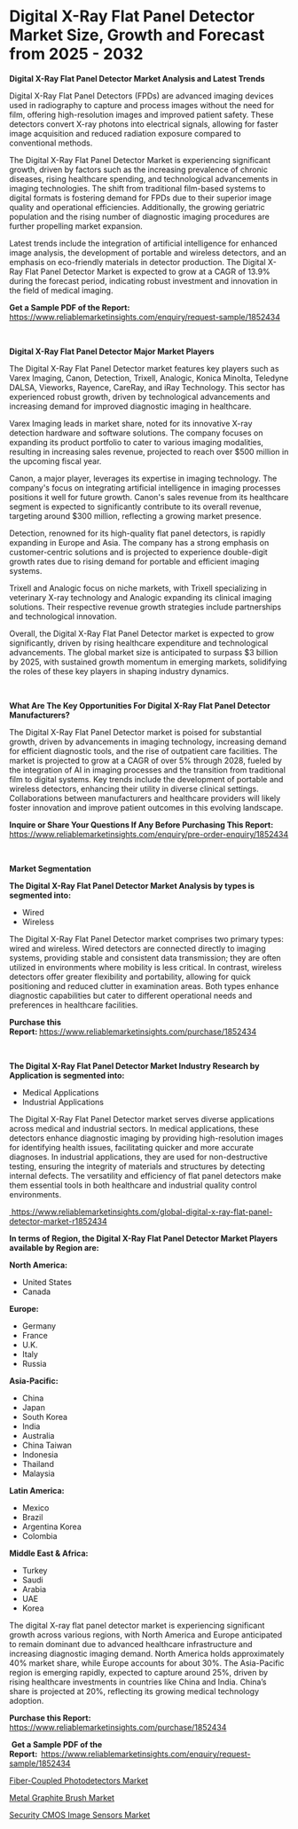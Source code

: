 <p><h1>Digital X-Ray Flat Panel Detector Market Size, Growth and Forecast from 2025 - 2032</h1></p><p><strong>Digital X-Ray Flat Panel Detector Market Analysis and Latest Trends</strong></p>
<p><p>Digital X-Ray Flat Panel Detectors (FPDs) are advanced imaging devices used in radiography to capture and process images without the need for film, offering high-resolution images and improved patient safety. These detectors convert X-ray photons into electrical signals, allowing for faster image acquisition and reduced radiation exposure compared to conventional methods.</p><p>The Digital X-Ray Flat Panel Detector Market is experiencing significant growth, driven by factors such as the increasing prevalence of chronic diseases, rising healthcare spending, and technological advancements in imaging technologies. The shift from traditional film-based systems to digital formats is fostering demand for FPDs due to their superior image quality and operational efficiencies. Additionally, the growing geriatric population and the rising number of diagnostic imaging procedures are further propelling market expansion.</p><p>Latest trends include the integration of artificial intelligence for enhanced image analysis, the development of portable and wireless detectors, and an emphasis on eco-friendly materials in detector production. The Digital X-Ray Flat Panel Detector Market is expected to grow at a CAGR of 13.9% during the forecast period, indicating robust investment and innovation in the field of medical imaging.</p></p>
<p><strong>Get a Sample PDF of the Report:&nbsp;</strong> <a href="https://www.reliablemarketinsights.com/enquiry/request-sample/1852434?utm_campaign=2013&utm_medium=2&utm_source=Github&utm_content=ia&utm_term=28022025&utm_id=digital-x-ray-flat-panel-detector">https://www.reliablemarketinsights.com/enquiry/request-sample/1852434</a></p>
<p>&nbsp;</p>
<p><strong>Digital X-Ray Flat Panel Detector Major Market Players</strong></p>
<p><p>The Digital X-Ray Flat Panel Detector market features key players such as Varex Imaging, Canon, Detection, Trixell, Analogic, Konica Minolta, Teledyne DALSA, Vieworks, Rayence, CareRay, and iRay Technology. This sector has experienced robust growth, driven by technological advancements and increasing demand for improved diagnostic imaging in healthcare.</p><p>Varex Imaging leads in market share, noted for its innovative X-ray detection hardware and software solutions. The company focuses on expanding its product portfolio to cater to various imaging modalities, resulting in increasing sales revenue, projected to reach over $500 million in the upcoming fiscal year.</p><p>Canon, a major player, leverages its expertise in imaging technology. The company's focus on integrating artificial intelligence in imaging processes positions it well for future growth. Canon's sales revenue from its healthcare segment is expected to significantly contribute to its overall revenue, targeting around $300 million, reflecting a growing market presence.</p><p>Detection, renowned for its high-quality flat panel detectors, is rapidly expanding in Europe and Asia. The company has a strong emphasis on customer-centric solutions and is projected to experience double-digit growth rates due to rising demand for portable and efficient imaging systems.</p><p>Trixell and Analogic focus on niche markets, with Trixell specializing in veterinary X-ray technology and Analogic expanding its clinical imaging solutions. Their respective revenue growth strategies include partnerships and technological innovation.</p><p>Overall, the Digital X-Ray Flat Panel Detector market is expected to grow significantly, driven by rising healthcare expenditure and technological advancements. The global market size is anticipated to surpass $3 billion by 2025, with sustained growth momentum in emerging markets, solidifying the roles of these key players in shaping industry dynamics.</p></p>
<p>&nbsp;</p>
<p><strong>What Are The Key Opportunities For Digital X-Ray Flat Panel Detector Manufacturers?</strong></p>
<p><p>The Digital X-Ray Flat Panel Detector market is poised for substantial growth, driven by advancements in imaging technology, increasing demand for efficient diagnostic tools, and the rise of outpatient care facilities. The market is projected to grow at a CAGR of over 5% through 2028, fueled by the integration of AI in imaging processes and the transition from traditional film to digital systems. Key trends include the development of portable and wireless detectors, enhancing their utility in diverse clinical settings. Collaborations between manufacturers and healthcare providers will likely foster innovation and improve patient outcomes in this evolving landscape.</p></p>
<p><strong>Inquire or Share Your Questions If Any Before Purchasing This Report:</strong> <a href="https://www.reliablemarketinsights.com/enquiry/pre-order-enquiry/1852434?utm_campaign=2013&utm_medium=2&utm_source=Github&utm_content=ia&utm_term=28022025&utm_id=digital-x-ray-flat-panel-detector">https://www.reliablemarketinsights.com/enquiry/pre-order-enquiry/1852434</a></p>
<p>&nbsp;</p>
<p><strong>Market Segmentation</strong></p>
<p><strong>The Digital X-Ray Flat Panel Detector Market Analysis by types is segmented into:</strong></p>
<p><ul><li>Wired</li><li>Wireless</li></ul></p>
<p><p>The Digital X-Ray Flat Panel Detector market comprises two primary types: wired and wireless. Wired detectors are connected directly to imaging systems, providing stable and consistent data transmission; they are often utilized in environments where mobility is less critical. In contrast, wireless detectors offer greater flexibility and portability, allowing for quick positioning and reduced clutter in examination areas. Both types enhance diagnostic capabilities but cater to different operational needs and preferences in healthcare facilities.</p></p>
<p><strong>Purchase this Report:&nbsp;</strong><a href="https://www.reliablemarketinsights.com/purchase/1852434?utm_campaign=2013&utm_medium=2&utm_source=Github&utm_content=ia&utm_term=28022025&utm_id=digital-x-ray-flat-panel-detector">https://www.reliablemarketinsights.com/purchase/1852434</a></p>
<p>&nbsp;</p>
<p><strong>The Digital X-Ray Flat Panel Detector Market Industry Research by Application is segmented into:</strong></p>
<p><ul><li>Medical Applications</li><li>Industrial Applications</li></ul></p>
<p><p>The Digital X-Ray Flat Panel Detector market serves diverse applications across medical and industrial sectors. In medical applications, these detectors enhance diagnostic imaging by providing high-resolution images for identifying health issues, facilitating quicker and more accurate diagnoses. In industrial applications, they are used for non-destructive testing, ensuring the integrity of materials and structures by detecting internal defects. The versatility and efficiency of flat panel detectors make them essential tools in both healthcare and industrial quality control environments.</p></p>
<p><a href="https://www.reliablemarketinsights.com/global-digital-x-ray-flat-panel-detector-market-r1852434?utm_campaign=2013&utm_medium=2&utm_source=Github&utm_content=ia&utm_term=28022025&utm_id=digital-x-ray-flat-panel-detector">&nbsp;https://www.reliablemarketinsights.com/global-digital-x-ray-flat-panel-detector-market-r1852434</a></p>
<p><strong>In terms of Region, the Digital X-Ray Flat Panel Detector Market Players available by Region are:</strong></p>
<p>
    <p> <strong> North America: </strong>
        <ul>
            <li>United States</li>
            <li>Canada</li>
        </ul>
        </p> 
    <p> <strong> Europe: </strong>
        <ul>
            <li>Germany</li>
            <li>France</li>
            <li>U.K.</li>
            <li>Italy</li>
            <li>Russia</li>
        </ul>
        </p> 
    <p> <strong> Asia-Pacific: </strong>
        <ul>
            <li>China</li>
            <li>Japan</li>
            <li>South Korea</li>
            <li>India</li>
            <li>Australia</li>
            <li>China Taiwan</li>
            <li>Indonesia</li>
            <li>Thailand</li>
            <li>Malaysia</li>
        </ul>
        </p> 
    <p> <strong> Latin America: </strong>
        <ul>
            <li>Mexico</li>
            <li>Brazil</li>
            <li>Argentina Korea</li>
            <li>Colombia</li>
        </ul>
        </p> 
    <p> <strong> Middle East & Africa: </strong>
        <ul>
            <li>Turkey</li>
            <li>Saudi</li>
            <li>Arabia</li>
            <li>UAE</li>
            <li>Korea</li>
        </ul>
    </p>
    </p>
<p><p>The digital X-ray flat panel detector market is experiencing significant growth across various regions, with North America and Europe anticipated to remain dominant due to advanced healthcare infrastructure and increasing diagnostic imaging demand. North America holds approximately 40% market share, while Europe accounts for about 30%. The Asia-Pacific region is emerging rapidly, expected to capture around 25%, driven by rising healthcare investments in countries like China and India. China’s share is projected at 20%, reflecting its growing medical technology adoption.</p></p>
<p><strong>Purchase this Report: </strong><a href="https://www.reliablemarketinsights.com/purchase/1852434?utm_campaign=2013&utm_medium=2&utm_source=Github&utm_content=ia&utm_term=28022025&utm_id=digital-x-ray-flat-panel-detector">https://www.reliablemarketinsights.com/purchase/1852434</a></p>
<p>&nbsp;<strong>Get a Sample PDF of the Report:&nbsp;&nbsp;</strong><a href="https://www.reliablemarketinsights.com/enquiry/request-sample/1852434?utm_campaign=2013&utm_medium=2&utm_source=Github&utm_content=ia&utm_term=28022025&utm_id=digital-x-ray-flat-panel-detector">https://www.reliablemarketinsights.com/enquiry/request-sample/1852434</a></p>
<p><strong></strong></p>
<p><p><a href="https://github.com/fabinbuddygc/Market-Research-Report-List-1/blob/main/fiber-coupled-photodetectors-market.md?utm_campaign=2013&utm_medium=2&utm_source=Github&utm_content=ia&utm_term=28022025&utm_id=digital-x-ray-flat-panel-detector">Fiber-Coupled Photodetectors Market</a></p><p><a href="https://github.com/stohllaackdw/Market-Research-Report-List-1/blob/main/metal-graphite-brush-market.md?utm_campaign=2013&utm_medium=2&utm_source=Github&utm_content=ia&utm_term=28022025&utm_id=digital-x-ray-flat-panel-detector">Metal Graphite Brush Market</a></p><p><a href="https://github.com/ridchycarlas/Market-Research-Report-List-1/blob/main/security-cmos-image-sensors-market.md?utm_campaign=2013&utm_medium=2&utm_source=Github&utm_content=ia&utm_term=28022025&utm_id=digital-x-ray-flat-panel-detector">Security CMOS Image Sensors Market</a></p></p>